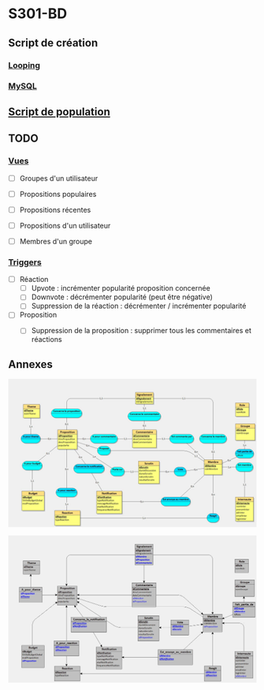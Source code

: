 # S301-BD

## Script de création

### [Looping](./MEA-SR.txt)
### [MySQL](./creation.sql)

## [Script de population](./population.sql)

## TODO

### [Vues](./vues.sql)

- [ ] Groupes d'un utilisateur
- [ ] Propositions populaires
- [ ] Propositions récentes
- [ ] Propositions d'un utilisateur
- [ ] Membres d'un groupe


### [Triggers](./triggers.sql)

- [ ] Réaction
  - [ ] Upvote : incrémenter popularité proposition concernée
  - [ ] Downvote : décrémenter popularité (peut être négative)
  - [ ] Suppression de la réaction : décrémenter / incrémenter popularité
- [ ] Proposition
  - [ ] Suppression de la proposition : supprimer tous les commentaires et réactions


## Annexes

![MCD](./MEA.jpg)

![SR](./SR.jpg)

